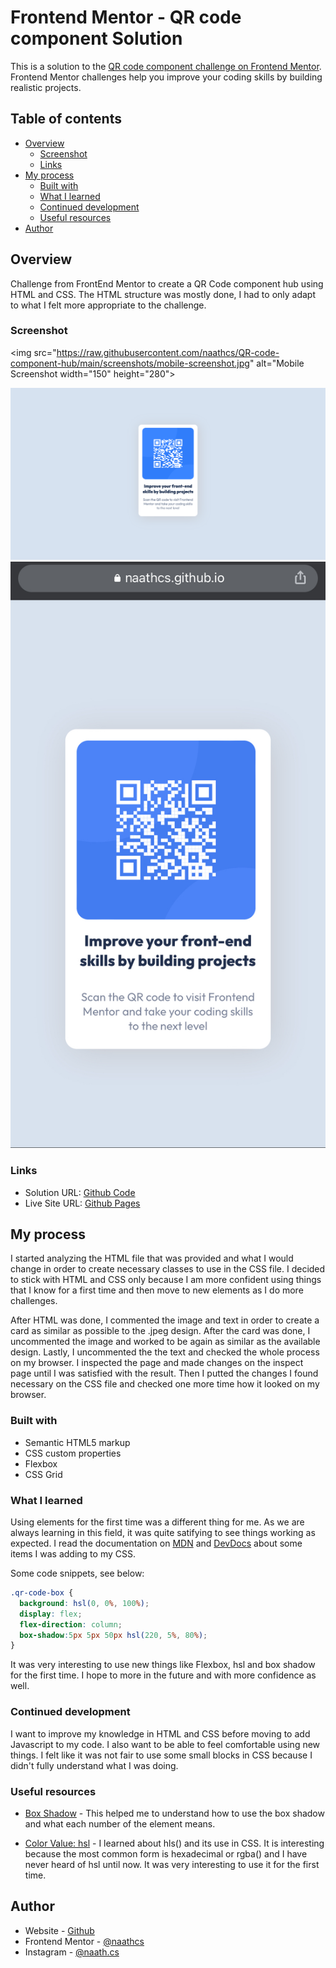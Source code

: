 # Frontend Mentor - QR code component Solution

This is a solution to the [QR code component challenge on Frontend Mentor](https://www.frontendmentor.io/challenges/qr-code-component-iux_sIO_H).
Frontend Mentor challenges help you improve your coding skills by building realistic projects.

## Table of contents

- [Overview](#overview)
  - [Screenshot](#screenshot)
  - [Links](#links)
- [My process](#my-process)
  - [Built with](#built-with)
  - [What I learned](#what-i-learned)
  - [Continued development](#continued-development)
  - [Useful resources](#useful-resources)
- [Author](#author)


## Overview

Challenge from FrontEnd Mentor to create a QR Code component hub using HTML and CSS.
The HTML structure was mostly done, I had to only adapt to what I felt more appropriate to the challenge.

### Screenshot

<img src="https://raw.githubusercontent.com/naathcs/QR-code-component-hub/main/screenshots/mobile-screenshot.jpg" alt="Mobile Screenshot width="150" height="280">

![Desktop Screenshot](screenshots/desktop-screenshot.png "Desktop Screenshot")
![Mobile Screenshot](screenshots/mobile-screenshot.jpg "Mobile Screenshot")

### Links

- Solution URL: [Github Code](https://github.com/naathcs/QR-code-component-hub)
- Live Site URL: [Github Pages](https://naathcs.github.io/QR-code-component-hub/)

## My process

I started analyzing the HTML file that was provided and what I would change in order to create necessary classes to use in the CSS file.
I decided to stick with HTML and CSS only because I am more confident using things that I know for a first time and then move to new elements as I do more challenges.

After HTML was done, I commented the image and text in order to create a card as similar as possible to the .jpeg design.
After the card was done, I uncommented the image and worked to be again as similar as the available design.
Lastly, I uncommented the the text and checked the whole process on my browser. I inspected the page and made changes on the inspect page until I was satisfied with the result. Then I putted the changes I found necessary on the CSS file and checked one more time how it looked on my browser.

### Built with

- Semantic HTML5 markup
- CSS custom properties
- Flexbox
- CSS Grid

### What I learned

Using elements for the first time was a different thing for me. As we are always learning in this field, it was quite satifying to see things working as expected.
I read the documentation on [MDN](https://developer.mozilla.org/en-US/docs/Web/CSS/box-shadow) and [DevDocs](https://devdocs.io/css/flex-direction) about some items I was adding to my CSS.

Some code snippets, see below:


```css
.qr-code-box {
  background: hsl(0, 0%, 100%);
  display: flex;
  flex-direction: column;
  box-shadow:5px 5px 50px hsl(220, 5%, 80%);
}
```

It was very interesting to use new things like Flexbox, hsl and box shadow for the first time. I hope to more in the future and with more confidence as well.

### Continued development

I want to improve my knowledge in HTML and CSS before moving to add Javascript to my code.
I also want to be able to feel comfortable using new things.
I felt like it was not fair to use some small blocks in CSS because I didn't fully understand what I was doing.

### Useful resources

- [Box Shadow](https://www.w3schools.com/cssref/css3_pr_box-shadow.asp) - This helped me to understand how to use the box shadow and what each number of the element means.

- [Color Value: hsl](https://devdocs.io/css/color_value#hsla()) - I learned about hls() and its use in CSS. It is interesting because the most common form is hexadecimal or rgba() and I have never heard of hsl until now. It was very interesting to use it for the first time.

## Author

- Website - [Github](https://github.com/naathcs)
- Frontend Mentor - [@naathcs](https://www.frontendmentor.io/profile/naathcs)
- Instagram - [@naath.cs](https://www.instagram.com/naath.cs)
